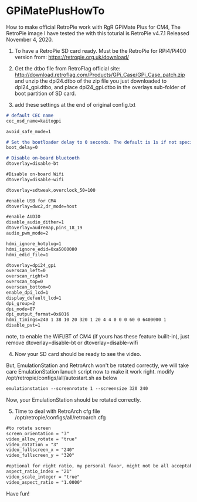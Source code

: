 # GPiMatePlusHowTo
How to make official RetroPie work with RgR GPiMate Plus for CM4,
The RetroPie image I have tested the with this toturial is RetroPie v4.7.1 Released November 4, 2020.

1. To have a RetroPie SD card ready. Must be the RetroPie for RPi4/Pi400 version from: https://retropie.org.uk/download/

2. Get the dtbo file from RetroFlag official site: http://download.retroflag.com/Products/GPi_Case/GPi_Case_patch.zip and unzip the dpi24.dtbo of the zip file you just downloaded to dpi24_gpi.dtbo, and place dpi24_gpi.dtbo in the overlays sub-folder of boot partition of SD card.
 
3. add these settings at the end of original config.txt

```markdown
# default CEC name
cec_osd_name=kaitogpi

avoid_safe_mode=1

# Set the bootloader delay to 0 seconds. The default is 1s if not specified.
boot_delay=0

# Disable on-board bluetooth
dtoverlay=disable-bt

#Disable on-board Wifi
dtoverlay=disable-wifi

dtoverlay=sdtweak,overclock_50=100

#enable USB for CM4
dtoverlay=dwc2,dr_mode=host

#enable AUDIO
disable_audio_dither=1
dtoverlay=audremap,pins_18_19
audio_pwm_mode=2

hdmi_ignore_hotplug=1
hdmi_ignore_edid=0xa5000080
hdmi_edid_file=1

dtoverlay=dpi24_gpi
overscan_left=0
overscan_right=0
overscan_top=0
overscan_bottom=0
enable_dpi_lcd=1
display_default_lcd=1
dpi_group=2
dpi_mode=87
dpi_output_format=0x6016
hdmi_timings=240 1 38 10 20 320 1 20 4 4 0 0 0 60 0 6400000 1
disable_pvt=1

```
note, to enable the WiFi/BT of CM4 (if yours has these feature builit-in), just remove dtoverlay=disable-bt or dtoverlay=disable-wifi


4. Now your SD card should be ready to see the video. 

But, EmulationStation and RetroArch won't be rotated correctly, we will take care EmulationStation lanuch script now to make it work right.
modify /opt/retropie/configs/all/autostart.sh as below
```markdown
emulationstation --screenrotate 1 --screensize 320 240
```

Now, your EmulationStation should be rotated correctly.



5. Time to deal with RetroArch cfg file /opt/retropie/configs/all/retroarch.cfg
```markdown
#to rotate screen
screen_orientation = "3"
video_allow_rotate = "true"
video_rotation = "3"
video_fullscreen_x = "240"
video_fullscreen_y = "320"

#optional for right ratio, my personal favor, might not be all acceptable for everyone
aspect_ratio_index = "21"
video_scale_integer = "true"
video_aspect_ratio = "1.0000"
```

Have fun!

